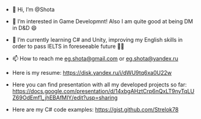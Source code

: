 - 👋 Hi, I’m @Shota
- 👀 I’m interested in Game Developmnt! Also I am quite good at being DM in D&D 😄
- 🌱 I’m currently learning C# and Unity, improving my English skills in order to pass IELTS in foreseeable future 👨‍🎓
- 📫 How to reach me eg.shota@gmail.com or eg.shota@yandex.ru

- Here is my resume: https://disk.yandex.ru/i/dWU9tq6xa0U22w
- Here you can find presentation with all my developed projects so far: https://docs.google.com/presentation/d/14xbgAHztCrp6nQxLT9nyTqLUZ69OdEmf1_jhEBAfMIY/edit?usp=sharing
- Here are my C# code examples: https://gist.github.com/Strelok78
